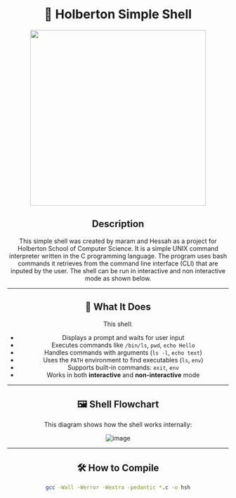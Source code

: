 <div align="center">

# 🐚 Holberton Simple Shell


  <img src="https://media3.giphy.com/media/v1.Y2lkPTc5MGI3NjExcG5zNDhlc2RpYmpsZ3hoeWU2bXBtdTE2MHFtN2JlZXQ1cTVsYWxvZyZlcD12MV9pbnRlcm5hbF9naWZfYnlfaWQmY3Q9Zw/QDjpIL6oNCVZ4qzGs7/giphy.gif" width="400">


## Description

This simple shell was created by maram and Hessah as a project for Holberton School of Computer Science. It is a simple UNIX command interpreter written in the C programming language. The program uses bash commands it retrieves from the command line interface (CLI) that are inputed by the user. The shell can be run in interactive and non interactive mode as shown below.


---


## 🧠 What It Does

This shell:
- Displays a prompt and waits for user input
- Executes commands like `/bin/ls`, `pwd`, `echo Hello`
- Handles commands with arguments (`ls -l`, `echo text`)
- Uses the `PATH` environment to find executables (`ls`, `env`)
- Supports built-in commands: `exit`, `env`
- Works in both **interactive** and **non-interactive** mode

---

## 🖼️ Shell Flowchart

This diagram shows how the shell works internally:

![image](https://github.com/user-attachments/assets/aefc5416-9cf8-4ad0-bf3a-470029c3bc33)

---

## 🛠️ How to Compile

```bash
gcc -Wall -Werror -Wextra -pedantic *.c -o hsh


